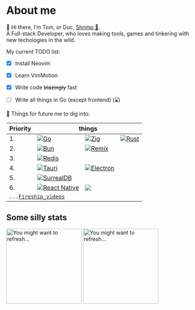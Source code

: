 # About me

👋 Hi there, I’m Tom, or Duc, [Shrimp 🦐](https://translate.google.com/?sl=vi&tl=en&text=t%C3%B4m).  
A Full-stack Developer, who loves making tools, games and tinkering with new techologies in the wild.

My current TODO list:
- [x] Install Neovim
- [x] Learn VimMotion
- [x] Write code ~~blazingly~~ fast

- [ ] Write all things in Go (except frontend) (⌛)

🌱 Things for future me to dig into:

<table>
  <thead>
    <tr><th>Priority</th><th colspan="3">things</th></tr>
  <tbody>
    <tr><td>1.</td><td><a href="https://go.dev"><img src="https://img.shields.io/badge/go-%2300ADD8.svg?style=for-the-badge&logo=go&logoColor=white" alt="Go" /></a></td><td><a href="https://ziglang.org"><img src="https://img.shields.io/badge/Zig-%23F7A41D.svg?style=for-the-badge&logo=zig&logoColor=white" alt="Zig" /></a></td><td><a href="https://www.rust-lang.org/"><img src="https://img.shields.io/badge/rust-%23ffffff.svg?style=for-the-badge&logo=rust&logoColor=black" alt="Rust" /></a></td></tr>
    <tr><td>2.</td><td><a href="https://bun.sh"><img src="https://img.shields.io/badge/Bun-%2314151a.svg?style=for-the-badge&logo=bun&logoColor=%23f7f0e0" alt="Bun" /></a></td><td><a href="https://remix.run"><img src="https://img.shields.io/badge/remix-%23000.svg?style=for-the-badge&logo=remix&logoColor=white" alt="Remix" /></a></td><td></td></tr>
    <tr><td>3.</td><td colspan="3"><a href="https://redis.io/"><img src="https://img.shields.io/badge/redis-%23DD0031.svg?style=for-the-badge&logo=redis&logoColor=white" alt="Redis" /></a></td></tr>
    <tr><td>4.</td><td><a href="https://tauri.app/"><img src="https://img.shields.io/badge/tauri-%2324C8DB.svg?style=for-the-badge&logo=tauri&logoColor=%23FFFFFF" alt="Tauri" /></a></td><td><a href="https://www.electronjs.org/"><img src="https://img.shields.io/badge/Electron-191970?style=for-the-badge&logo=Electron&logoColor=white" alt="Electron" /></a></td><td></td></tr>
    <tr><td>5.</td><td colspan="3"><a href="https://surrealdb.com/"><img src="https://img.shields.io/badge/SurrealDB-FF00A0?style=for-the-badge&logo=surrealdb&logoColor=white" alt="SurrealDB" /></a></td></tr>
    <tr><td>6.</td><td><a href="https://reactnative.dev/"><img src="https://img.shields.io/badge/react_native-%2320232a.svg?style=for-the-badge&logo=react&logoColor=%2361DAFB" alt="React Native" /></a></td><td><a href="https://d3js.org/"><img src="https://img.shields.io/badge/D3.js-%231e1e20.svg?style=for-the-badge&logo=D3.js&logoColor=%23ef7234" /></a></td><td></td></tr>
    <tr><td colspan="4"><code>...<a href="https://www.youtube.com/@Fireship/videos">Fireship_videos</a></code></td></tr>
  </tbody>
</table>

## Some silly stats

<span>
  <img height="200" src="https://github-readme-stats-ducng99.vercel.app/api?username=ducng99&show_icons=true&custom_title=Stats&rank_icon=github&theme=tokyonight" alt="You might want to refresh..." />
  <img height="200" src="https://github-readme-stats-ducng99.vercel.app/api/top-langs/?username=ducng99&exclude_repo=KDU,MemoryModule,GoldDigger-CPP,Dungeon,CSGO-Internal,CSGO-External,CSGO-Bot&langs_count=8&hide=cmake&layout=compact&theme=tokyonight" alt="You might want to refresh..." />
</span>
